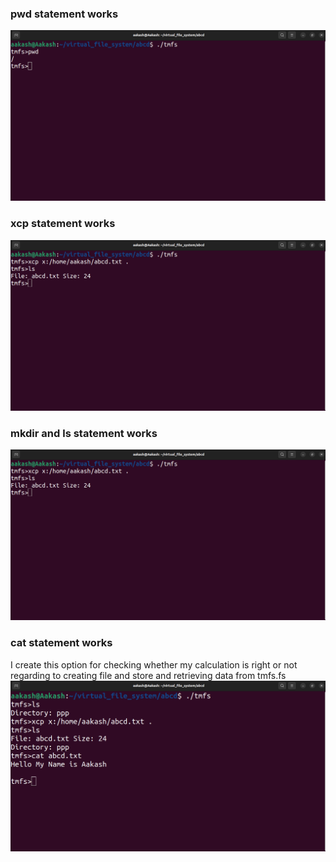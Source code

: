 ### pwd statement works
![pwd.png](https://github.com/Aakash-Tamboli/virtual_file_system/blob/master/assignmentCompleteScreenShot/pwd_works.png)

### xcp statement works
![xcp.png](https://github.com/Aakash-Tamboli/virtual_file_system/blob/master/assignmentCompleteScreenShot/xcp_works.png)

### mkdir and ls statement works
![mkdir_ls.png](https://github.com/Aakash-Tamboli/virtual_file_system/blob/master/assignmentCompleteScreenShot/xcp_and_ls_works.png)

### cat statement works
I create this option for checking whether my calculation is right or not regarding to creating file and store and retrieving data from tmfs.fs
![cat.png](https://github.com/Aakash-Tamboli/virtual_file_system/blob/master/assignmentCompleteScreenShot/cat_works.png)
